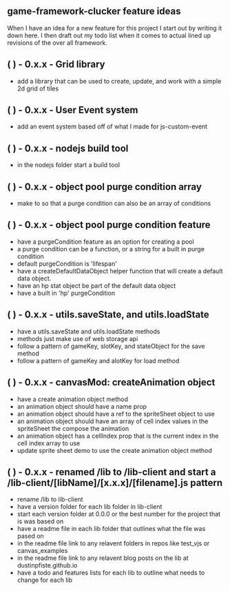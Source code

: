 ## game-framework-clucker feature ideas

When I have an idea for a new feature for this project I start out by writing it down here. I then draft out my todo list when it 
comes to actual lined up revisions of the over all framework.

## (  ) - 0.x.x - Grid library
* add a library that can be used to create, update, and work with a simple 2d grid of tiles

## (  ) - 0.x.x - User Event system
* add an event system based off of what I made for js-custom-event

## (  ) - 0.x.x - nodejs build tool
* in the nodejs folder start a build tool

## (  ) - 0.x.x - object pool purge condition array
* make to so that a purge condition can also be an array of conditions

## (  ) - 0.x.x - object pool purge condition feature
* have a purgeCondition feature as an option for creating a pool
* a purge condition can be a function, or a string for a built in purge condition
* default purgeCondition is 'lifespan'
* have a createDefaultDataObject helper function that will create a default data object.
* have an hp stat object be part of the default data object
* have a built in 'hp' purgeCondition

## (  ) - 0.x.x - utils.saveState, and utils.loadState
* have a utils.saveState and utils.loadState methods
* methods just make use of web storage api
* follow a pattern of gameKey, slotKey, and stateObject for the save method
* follow a pattern of gameKey and alotKey for load method

## (  ) - 0.x.x - canvasMod: createAnimation object
* have a create animation object method
* an animation object should have a name prop
* an animation object should have a ref to the spriteSheet object to use
* an animation object should have an array of cell index values in the spriteSheet the compose the animation
* an animation object has a cellIndex prop that is the current index in the cell index array to use
* update sprite sheet demo to use the create animation object method

## (  ) - 0.x.x - renamed /lib to /lib-client and start a /lib-client/[libName]/[x.x.x]/[filename].js pattern
* rename /lib to lib-client
* have a version folder for each lib folder in lib-client
* start each version folder at 0.0.0 or the best number for the project that is was based on
* have a readme file in each lib folder that outlines what the file was pased on
* in the readme file link to any relavent folders in repos like test\_vjs or canvas\_examples
* in the readme file link to any relavent blog posts on the lib at dustinpfiste.github.io
* have a todo and features lists for each lib to outline what needs to change for each lib

